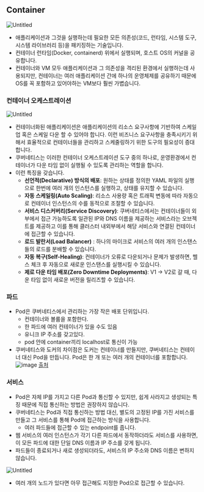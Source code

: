 ## Container[](http://course.whatapk8s.net/docs/kubernetes-basic/what-is-kubernetes#container)

![Untitled](https://prod-files-secure.s3.us-west-2.amazonaws.com/1feb7462-9c33-4bf1-b0bb-7973d34ffaf2/eb923fc2-b851-4ca8-8541-7cc6f8641459/Untitled.png)

- 애플리케이션과 그것을 실행하는데 필요한 모든 의존성(코드, 런타임, 시스템 도구, 시스템 라이브러리 등)을 패키징하는 기술입니다.
- 컨테이너 런타임(Docker, containerd) 위에서 실행되며, 호스트 OS의 커널을 공유합니다.
- 컨테이너와 VM 모두 애플리케이션과 그 의존성을 격리된 환경에서 실행하는데 사용되지만, 컨테이너는 여러 애플리케이션 간에 하나의 운영체제를 공유하기 때문에 OS를 꼭 포함하고 있어야하는 VM보다 훨씬 가볍습니다.

### 컨테이너 오케스트레이션

![Untitled](https://prod-files-secure.s3.us-west-2.amazonaws.com/1feb7462-9c33-4bf1-b0bb-7973d34ffaf2/d7d06ce2-920c-4fb3-9617-d01bbedfd690/Untitled.png)

- 컨테이너화된 애플리케이션은 애플리케이션의 리소스 요구사항에 기반하여 스케일업 혹은 스케일 다운 할 수 있어야 합니다. 이런 비즈니스 요구사항을 충족시키기 위해서 효율적으로 컨테이너들을 관리하고 스케줄링하기 위한 도구의 필요성이 증대합니다.
- 쿠버네티스는 이러한 컨테이너 오케스트레이션 도구 중의 하나로, 운영환경에서 컨테이너가 다운 타임 없이 실행될 수 있도록 관리하는 역할을 합니다.
- 이런 특징을 갖습니다.
  - **선언적(Declarative) 방식의 배포**: 원하는 상태를 정의한 YAML 파일의 실행으로 한번에 여러 개의 인스턴스를 실행하고, 상태를 유지할 수 있습니다.
  - **자동 스케일링(Auto Scaling)**: 리소스 사용량 혹은 트래픽 변동에 따라 자동으로 컨테이너 인스턴스의 수를 동적으로 조절할 수 있습니다.
  - **서비스 디스커버리(Service Discovery)**: 쿠버네티스에서는 컨테이너들이 외부에서 접근 가능하도록 일관된 IP와 DNS 이름을 제공하는 서비스라는 오브젝트를 제공하고 이를 통해 클러스터 내외부에서 해당 서비스와 연결된 컨테이너에 접근할 수 있습니다.
  - **로드 발란서(Load Balancer)** : 하나의 마이크로 서비스의 여러 개의 인스탠스들의 로드를 분배할 수 있습니다.
  - **자동 복구(Self-Healing)**: 컨테이너가 오류로 다운되거나 문제가 발생하면, 헬스 체크 후 자동으로 새로운 인스탠스를 실행시킬 수 있습니다.
  - **제로 다운 타임 배포(Zero Downtime Deployments)**: V1 → V2로 갈 때, 다운 타임 없이 새로운 버전을 릴리즈할 수 있습니다.
 
### 파드

- Pod은 쿠버네티스에서 관리하는 가장 작은 배포 단위입니다.
    - 컨테이너와 볼륨을 포함한다.
    - 한 파드에 여러 컨테이너가 있을 수도 있음
    - 유니크 IP 주소를 갖고있다.
    - pod 안에 container끼리 localhost로 통신이 가능
- 쿠버네티스와 도커의 차이점은 도커는 컨테이너를 만들지만, 쿠버네티스는 컨테이너 대신 Pod을 만듭니다. Pod은 한 개 또는 여러 개의 컨테이너를 포함합니다.
![image](https://github.com/bong6981/kube-study/assets/103120173/f6603260-74b2-41d7-8d85-69b9563aa5de)
[출처](https://subicura.com/k8s/guide/pod.html#%E1%84%88%E1%85%A1%E1%84%85%E1%85%B3%E1%84%80%E1%85%A6-pod-%E1%84%86%E1%85%A1%E1%86%AB%E1%84%83%E1%85%B3%E1%86%AF%E1%84%80%E1%85%B5)

### 서비스

- Pod은 자체 IP를 가지고 다른 Pod과 통신할 수 있지만, 쉽게 사라지고 생성되는 특징 때문에 직접 통신하는 방법은 권장하지 않습니다.
- 쿠버네티스는 Pod과 직접 통신하는 방법 대신, 별도의 고정된 IP를 가진 서비스를 만들고 그 서비스를 통해 Pod에 접근하는 방식을 사용합니다.
    - 여러 파드들에 접근할 수 있는 endpoint를 줍니다.
- 웹 서비스의 여러 인스턴스가 각기 다른 파드에서 동작하더라도 서비스를 사용하면, 이 모든 파드에 대한 단일 DNS 이름과 IP 주소를 갖게 됩니다.
- 파드들이 종료되거나 새로 생성되더라도, 서비스의 IP 주소와 DNS 이름은 변하지 않습니다.

![Untitled](https://prod-files-secure.s3.us-west-2.amazonaws.com/1feb7462-9c33-4bf1-b0bb-7973d34ffaf2/6047e1b2-aade-4ae8-a353-f05cc18032ae/Untitled.png)

- 여러 개의 노드가 있다면 아무 접근해도 지정한 Pod으로 접근할 수 있습니다.



